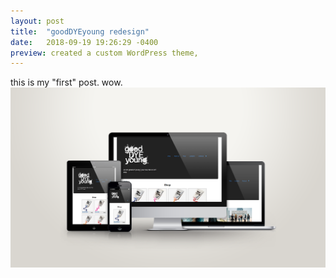 ```yaml
---
layout: post
title:  "goodDYEyoung redesign"
date:   2018-09-19 19:26:29 -0400
preview: created a custom WordPress theme, 
---
```

this is my "first" post. wow.
![Site Mockup](/assets/GDYMockup.png)